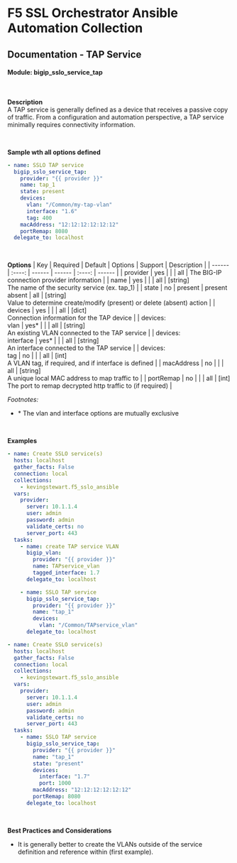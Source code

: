 # F5 SSL Orchestrator Ansible Automation Collection
## Documentation - TAP Service
#### Module: bigip_sslo_service_tap

<br />

**Description**<br />
A TAP service is generally defined as a device that receives a passive copy of traffic. From a configuration and automation perspective, a TAP service minimally requires connectivity information.

<br />

**Sample wth all options defined**
```yaml
- name: SSLO TAP service
  bigip_sslo_service_tap:
    provider: "{{ provider }}"
    name: tap_1
    state: present
    devices:
      vlan: "/Common/my-tap-vlan"
      interface: "1.6"
      tag: 400
    macAddress: "12:12:12:12:12:12"
    portRemap: 8080
  delegate_to: localhost
```

<br />

**Options**
| Key | Required | Default | Options | Support | Description |
| ------ | :----: | ------ | ------ | :----: | ------ |
| provider | yes |  |  | all | The BIG-IP connection provider information |
| name | yes |  |  | all | [string]<br />The name of the security service (ex. tap_1) |
| state | no | present | present<br />absent | all | [string]<br />Value to determine create/modify (present) or delete (absent) action |
| devices | yes |  |  | all | [dict]<br />Connection information for the TAP device |
| devices:<br />vlan | yes* |  |  | all | [string]<br />An existing VLAN connected to the TAP service |
| devices:<br />interface | yes* |  |  | all | [string]<br />An interface connected to the TAP service |
| devices:<br />tag | no |  |  | all | [int]<br />A VLAN tag, if required, and if interface is defined |
| macAddress | no | <hash-of-name> |  | all | [string]<br />A unique local MAC address to map traffic to |
| portRemap | no |  |  | all | [int]<br />The port to remap decrypted http traffic to (if required) |

*Footnotes:*
- \* The vlan and interface options are mutually exclusive

<br />

**Examples**
```YAML
- name: Create SSLO service(s)
  hosts: localhost
  gather_facts: False
  connection: local
  collections:
    - kevingstewart.f5_sslo_ansible
  vars: 
    provider:
      server: 10.1.1.4
      user: admin
      password: admin
      validate_certs: no
      server_port: 443
  tasks:
    - name: create TAP service VLAN
      bigip_vlan:
        provider: "{{ provider }}"
        name: TAPservice_vlan
        tagged_interface: 1.7
      delegate_to: localhost

    - name: SSLO TAP service
      bigip_sslo_service_tap:
        provider: "{{ provider }}"
        name: "tap_1"
        devices: 
          vlan: "/Common/TAPservice_vlan"
      delegate_to: localhost
```
```YAML
- name: Create SSLO service(s)
  hosts: localhost
  gather_facts: False
  connection: local
  collections:
    - kevingstewart.f5_sslo_ansible
  vars: 
    provider:
      server: 10.1.1.4
      user: admin
      password: admin
      validate_certs: no
      server_port: 443
  tasks:
    - name: SSLO TAP service
      bigip_sslo_service_tap:
        provider: "{{ provider }}"
        name: "tap_1"
        state: "present"
        devices: 
          interface: "1.7"
          port: 1000
        macAddress: "12:12:12:12:12:12"
        portRemap: 8080
      delegate_to: localhost
```

<br />

**Best Practices and Considerations**
- It is generally better to create the VLANs outside of the service definition and reference within (first example).

 